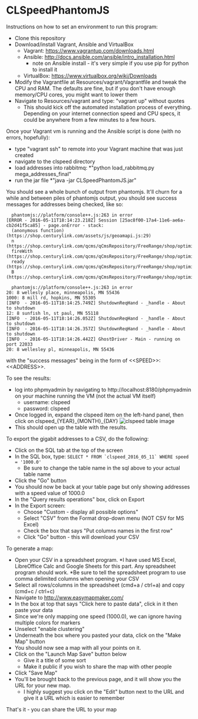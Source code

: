 # CLSpeedPhantomJS

Instructions on how to set an environment to run this program:

* Clone this repository
* Download/install Vagrant, Ansible and VirtualBox
  * Vagrant: https://www.vagrantup.com/downloads.html
  * Ansible: http://docs.ansible.com/ansible/intro_installation.html
    * note on Ansible install - it's very simple if you use pip for python to install it
  * VirtualBox: https://www.virtualbox.org/wiki/Downloads
* Modify the Vagrantfile at Resources/vagrant/Vagrantfile and tweak the CPU and RAM. The defaults are fine, but if you don't have enough memory/CPU cores, you might want to lower them
* Navigate to Resources/vagrant and type: "vagrant up" without quotes
  * This should kick off the automated installation process of everything. Depending on your internet connection speed and CPU specs, it could be anywhere from a few minutes to a few hours.
  

Once your Vagrant vm is running and the Ansible script is done (with no errors, hopefully):
* type "vagrant ssh" to remote into your Vagrant machine that was just created
* navigate to the clspeed directory
* load addresses into rabbitmq:
  *"python load_rabbitmq.py mega_addresses_final"
* run the jar file
  *"java -jar CLSpeedPhantomJS.jar"
  
You should see a whole bunch of output from phantomjs. It'll churn for a while and between piles of phantomjs output, you should see success messages for addresses being checked, like so:

```
  phantomjs://platform/console++.js:263 in error
[ERROR - 2016-05-11T18:14:23.218Z] Session [25ac8f00-17a4-11e6-ae6a-cb2d41f5ca85] - page.onError - stack:
  (anonymous function) (https://shop.centurylink.com/assets/js/geoamapi.js:29)
  n (https://shop.centurylink.com/qcms/qCmsRepository/FreeRange/shop/optimized/js/lqNcBundleJsOptimized_IMPLEMENTED.js:239)
  fireWith (https://shop.centurylink.com/qcms/qCmsRepository/FreeRange/shop/optimized/js/lqNcBundleJsOptimized_IMPLEMENTED.js:241)
  ready (https://shop.centurylink.com/qcms/qCmsRepository/FreeRange/shop/optimized/js/lqNcBundleJsOptimized_IMPLEMENTED.js:230)
  B (https://shop.centurylink.com/qcms/qCmsRepository/FreeRange/shop/optimized/js/lqNcBundleJsOptimized_IMPLEMENTED.js:239)

  phantomjs://platform/console++.js:263 in error
20: 8 wellesly place, minneapolis, MN 55436
1000: 8 mill rd, hopkins, MN 55305
[INFO  - 2016-05-11T18:14:25.749Z] ShutdownReqHand - _handle - About to shutdown
12: 8 sunfish ln, st paul, MN 55118
[INFO  - 2016-05-11T18:14:26.052Z] ShutdownReqHand - _handle - About to shutdown
[INFO  - 2016-05-11T18:14:26.357Z] ShutdownReqHand - _handle - About to shutdown
[INFO  - 2016-05-11T18:14:26.442Z] GhostDriver - Main - running on port 22033
20: 8 wellesley pl, minneapolis, MN 55436
```

with the "success messages" being in the form of <\<SPEED\>>: <\<ADDRESS\>>.

To see the results: 
* log into phpmyadmin by navigating to http://localhost:8180/phpmyadmin on your machine running the VM (not the actual VM itself)
  * username: clspeed
  * password: clspeed
* Once logged in, expand the clspeed item on the left-hand panel, then click on clspeed_{YEAR}\_{MONTH}\_{DAY}
![clspeed table image](http://i.imgur.com/mRC5Pck.jpg)
* This should open up the table with the results. 

To export the gigabit addresses to a CSV, do the following:
* Click on the SQL tab at the top of the screen
* In the SQL box, type:
```SELECT * FROM `clspeed_2016_05_11` WHERE speed = '1000.0'```
  * Be sure to change the table name in the sql above to your actual table name
* Click the "Go" button
* You should now be back at your table page but only showing addresses with a speed value of 1000.0
* In the "Query results operations" box, click on Export
* In the Export screen: 
  * Choose "Custom - display all possible options"
  * Select "CSV" from the Format drop-down menu (NOT CSV for MS Excel)
  * Check the box that says "Put columns names in the first row"
  * Click "Go" button - this will download your CSV
  
To generate a map:
* Open your CSV in a spreadsheet program. 
  *I have used MS Excel, LibreOffice Calc and Google Sheets for this part. Any spreadsheet program should work.
  *Be sure to tell the spreadsheet program to use comma delimited columns when opening your CSV
* Select all rows/columns in the spreadsheet (cmd+a / ctrl+a) and copy (cmd+c / ctrl+c)
* Navigate to http://www.easymapmaker.com/
* In the box at top that says "Click here to paste data", click in it then paste your data
* Since we're only mapping one speed (1000.0), we can ignore having multiple colors for markers
* Unselect "enable clustering" 
* Underneath the box where you pasted your data, click on the "Make Map" button
* You should now see a map with all your points on it. 
* Click on the "Launch Map Save" button below
  * Give it a title of some sort
  * Make it public if you wish to share the map with other people
* Click "Save Map"
* You'll be brought back to the previous page, and it will show you the URL for your new map.
  * I highly suggest you click on the "Edit" button next to the URL and give it a URL which is easier to remember 
  
That's it - you can share the URL to your map

